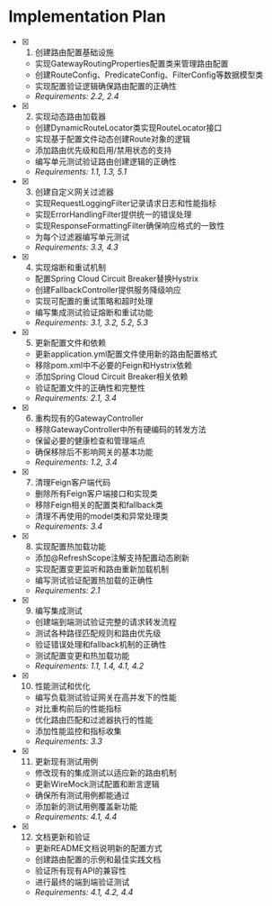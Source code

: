 # Implementation Plan

- [x] 1. 创建路由配置基础设施
  - 实现GatewayRoutingProperties配置类来管理路由配置
  - 创建RouteConfig、PredicateConfig、FilterConfig等数据模型类
  - 实现配置验证逻辑确保路由配置的正确性
  - _Requirements: 2.2, 2.4_

- [x] 2. 实现动态路由加载器
  - 创建DynamicRouteLocator类实现RouteLocator接口
  - 实现基于配置文件动态创建Route对象的逻辑
  - 添加路由优先级和启用/禁用状态的支持
  - 编写单元测试验证路由创建逻辑的正确性
  - _Requirements: 1.1, 1.3, 5.1_

- [x] 3. 创建自定义网关过滤器
  - 实现RequestLoggingFilter记录请求日志和性能指标
  - 实现ErrorHandlingFilter提供统一的错误处理
  - 实现ResponseFormattingFilter确保响应格式的一致性
  - 为每个过滤器编写单元测试
  - _Requirements: 3.3, 4.3_

- [x] 4. 实现熔断和重试机制
  - 配置Spring Cloud Circuit Breaker替换Hystrix
  - 创建FallbackController提供服务降级响应
  - 实现可配置的重试策略和超时处理
  - 编写集成测试验证熔断和重试功能
  - _Requirements: 3.1, 3.2, 5.2, 5.3_

- [x] 5. 更新配置文件和依赖
  - 更新application.yml配置文件使用新的路由配置格式
  - 移除pom.xml中不必要的Feign和Hystrix依赖
  - 添加Spring Cloud Circuit Breaker相关依赖
  - 验证配置文件的正确性和完整性
  - _Requirements: 2.1, 3.4_

- [x] 6. 重构现有的GatewayController
  - 移除GatewayController中所有硬编码的转发方法
  - 保留必要的健康检查和管理端点
  - 确保移除后不影响网关的基本功能
  - _Requirements: 1.2, 3.4_

- [x] 7. 清理Feign客户端代码
  - 删除所有Feign客户端接口和实现类
  - 移除Feign相关的配置类和fallback类
  - 清理不再使用的model类和异常处理类
  - _Requirements: 3.4_

- [x] 8. 实现配置热加载功能
  - 添加@RefreshScope注解支持配置动态刷新
  - 实现配置变更监听和路由重新加载机制
  - 编写测试验证配置热加载的正确性
  - _Requirements: 2.1_

- [x] 9. 编写集成测试
  - 创建端到端测试验证完整的请求转发流程
  - 测试各种路径匹配规则和路由优先级
  - 验证错误处理和fallback机制的正确性
  - 测试配置变更和热加载功能
  - _Requirements: 1.1, 1.4, 4.1, 4.2_

- [x] 10. 性能测试和优化
  - 编写负载测试验证网关在高并发下的性能
  - 对比重构前后的性能指标
  - 优化路由匹配和过滤器执行的性能
  - 添加性能监控和指标收集
  - _Requirements: 3.3_

- [x] 11. 更新现有测试用例
  - 修改现有的集成测试以适应新的路由机制
  - 更新WireMock测试配置和断言逻辑
  - 确保所有测试用例都能通过
  - 添加新的测试用例覆盖新功能
  - _Requirements: 4.1, 4.4_

- [x] 12. 文档更新和验证
  - 更新README文档说明新的配置方式
  - 创建路由配置的示例和最佳实践文档
  - 验证所有现有API的兼容性
  - 进行最终的端到端验证测试
  - _Requirements: 4.1, 4.2, 4.4_